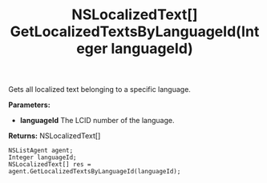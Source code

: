 ﻿---
uid: crmscript_ref_NSListAgent_GetLocalizedTextsByLanguageId
title: NSLocalizedText[] GetLocalizedTextsByLanguageId(Integer languageId)
intellisense: NSListAgent.GetLocalizedTextsByLanguageId
keywords: NSListAgent, GetLocalizedTextsByLanguageId
so.topic: reference
---

Gets all localized text belonging to a specific language.

**Parameters:**
 - **languageId** The LCID number of the language.

**Returns:** NSLocalizedText[]

```crmscript
NSListAgent agent;
Integer languageId;
NSLocalizedText[] res = agent.GetLocalizedTextsByLanguageId(languageId);
```


